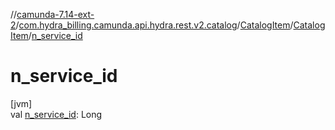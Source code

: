 //[camunda-7.14-ext-2](../../../../index.md)/[com.hydra_billing.camunda.api.hydra.rest.v2.catalog](../../index.md)/[CatalogItem](../index.md)/[CatalogItem](index.md)/[n_service_id](n_service_id.md)

# n_service_id

[jvm]\
val [n_service_id](n_service_id.md): Long
